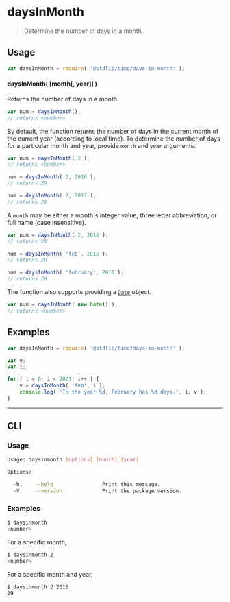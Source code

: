 # daysInMonth

> Determine the number of days in a month.

<section class="usage">

## Usage

``` javascript
var daysInMonth = require( '@stdlib/time/days-in-month' );
```


#### daysInMonth( \[month\[, year\]\] )

Returns the number of days in a month.

``` javascript
var num = daysInMonth();
// returns <number>
```

By default, the function returns the number of days in the current month of the current year (according to local time). To determine the number of days for a particular month and year, provide `month` and `year` arguments.

``` javascript
var num = daysInMonth( 2 );
// returns <number>

num = daysInMonth( 2, 2016 );
// returns 29

num = daysInMonth( 2, 2017 );
// returns 28
```

A `month` may be either a month's integer value, three letter abbreviation, or full name (case insensitive).

``` javascript
var num = daysInMonth( 2, 2016 );
// returns 29

num = daysInMonth( 'feb', 2016 );
// returns 29

num = daysInMonth( 'february', 2016 );
// returns 29
```

The function also supports providing a [`Date`][date-object] object.

``` javascript
var num = daysInMonth( new Date() );
// returns <number>
```

</section>

<!-- /.usage -->


<section class="examples">

## Examples

``` javascript
var daysInMonth = require( '@stdlib/time/days-in-month' );

var v;
var i;

for ( i = 0; i < 2021; i++ ) {
    v = daysInMonth( 'feb', i );
    console.log( 'In the year %d, February has %d days.', i, v );
}
```

</section>

<!-- /.examples -->


---

<section class="cli">

## CLI

<section class="usage">

### Usage

``` bash
Usage: daysinmonth [options] [month] [year]

Options:

  -h,    --help                Print this message.
  -V,    --version             Print the package version.
```

</section>

<!-- /.usage -->

<section class="examples">

### Examples

``` bash
$ daysinmonth
<number>
```

For a specific month,

``` bash
$ daysinmonth 2
<number>
```

For a specific month and year,

``` bash
$ daysinmonth 2 2016
29
```

</section>

<!-- /.examples -->

</section>

<!-- /.cli -->


<section class="links">

[date-object]: https://developer.mozilla.org/en-US/docs/Web/JavaScript/Reference/Global_Objects/Date

</section>

<!-- /.links -->

